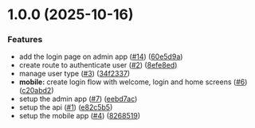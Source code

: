 # 1.0.0 (2025-10-16)


### Features

* add the login page on admin app ([#14](https://github.com/theotime2005/my-mood/issues/14)) ([60e5d9a](https://github.com/theotime2005/my-mood/commit/60e5d9a70da3bc6ba8e5e3fd4d253345b7ca1a6d))
* create route to authenticate user ([#2](https://github.com/theotime2005/my-mood/issues/2)) ([8efe8ed](https://github.com/theotime2005/my-mood/commit/8efe8edef6d4ee02d3a6c834aacd2fabd909765a))
* manage user type ([#3](https://github.com/theotime2005/my-mood/issues/3)) ([34f2337](https://github.com/theotime2005/my-mood/commit/34f23374afa6b71fa76e1081a7251bc2dccca916))
* **mobile:** create login flow with welcome, login and home screens ([#6](https://github.com/theotime2005/my-mood/issues/6)) ([c20abd2](https://github.com/theotime2005/my-mood/commit/c20abd2d6f20552b632d1024fc6eed3e3a0db3e1))
* setup the admin app ([#7](https://github.com/theotime2005/my-mood/issues/7)) ([eebd7ac](https://github.com/theotime2005/my-mood/commit/eebd7ac6e01627bef156f82ef45a52e2226af46b))
* setup the api ([#1](https://github.com/theotime2005/my-mood/issues/1)) ([e82c5b5](https://github.com/theotime2005/my-mood/commit/e82c5b52cc72d9d58714e4b037741cada9f4abb2))
* setup the mobile app ([#4](https://github.com/theotime2005/my-mood/issues/4)) ([8268519](https://github.com/theotime2005/my-mood/commit/8268519d9be9469f8577be14cbe007bd7d6cb045))
